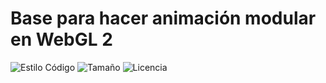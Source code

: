 # Base para hacer animación modular en WebGL 2

![Estilo Código](https://github.com/enflujo/enflujo-animacion-webgl2/actions/workflows/estilo-codigo.yml/badge.svg)
![Tamaño](https://img.shields.io/github/repo-size/enflujo/enflujo-animacion-webgl2?color=%235757f7&label=Tama%C3%B1o%20repo&logo=open-access&logoColor=white)
![Licencia](https://img.shields.io/github/license/enflujo/enflujo-animacion-webgl2?label=Licencia&logo=open-source-initiative&logoColor=white)
